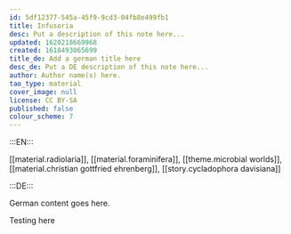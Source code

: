 ```yaml
---
id: 5df12377-545a-45f9-9cd3-04fb8e499fb1
title: Infusoria
desc: Put a description of this note here...
updated: 1620218669968
created: 1618493065699
title_de: Add a german title here
desc_de: Put a DE description of this note here...
author: Author name(s) here.
tao_type: material
cover_image: null
license: CC BY-SA
published: false
colour_scheme: 7
---
```


:::EN:::

[[material.radiolaria]], [[material.foraminifera]], [[theme.microbial worlds]], [[material.christian gottfried ehrenberg]], [[story.cycladophora davisiana]]

:::DE:::

German content goes here.

Testing here
